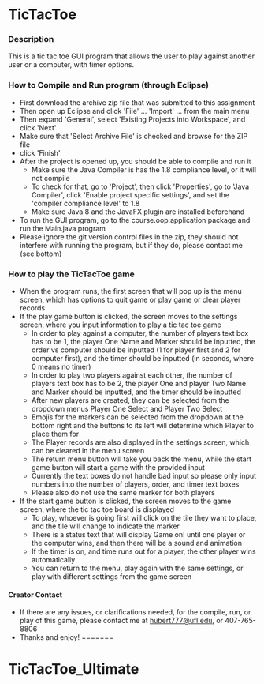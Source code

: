 # TicTacToe
### Description
This is a tic tac toe GUI program that allows the user to play against another user or a computer, with timer options.

### How to Compile and Run program (through Eclipse)
- First download the archive zip file that was submitted to this assignment
- Then open up Eclipse and click 'File' ... 'Import' ... from the main menu
- Then expand 'General', select 'Existing Projects into Workspace', and click 'Next'
- Make sure that 'Select Archive File' is checked and browse for the ZIP file
- click 'Finish'
- After the project is opened up, you should be able to compile and run it 
  - Make sure the Java Compiler is has the 1.8 compliance level, or it will not compile
  - To check for that, go to 'Project', then click 'Properties', go to 'Java Compiler', click 'Enable project specific settings', and set the 'compiler compliance level' to 1.8
  - Make sure Java 8 and the JavaFX plugin are installed beforehand
- To run the GUI program, go to the course.oop.application package and run the Main.java program 
- Please ignore the git version control files in the zip, they should not interfere with running the program, but if they do, please contact me (see bottom)


### How to play the TicTacToe game
- When the program runs, the first screen that will pop up is the menu screen, which has options to quit game or play game or clear player records
- If the play game button is clicked, the screen moves to the settings screen, where you input information to play a tic tac toe game
  - In order to play against a computer, the number of players text box has to be 1, the player One Name and Marker should be inputted, the order vs computer should be inputted (1 for player first and 2 for computer first), and the timer should be inputted (in seconds, where 0 means no timer)
  - In order to play two players against each other, the number of players text box has to be 2, the player One and player Two Name and Marker should be inputted, and the timer should be inputted
  - After new players are created, they can be selected from the dropdown menus Player One Select and Player Two Select
  - Emojis for the markers can be selected from the dropdown at the bottom right and the buttons to its left will determine which Player to place them for
  - The Player records are also displayed in the settings screen, which can be cleared in the menu screen 
  - The return menu button will take you back the menu, while the start game button will start a game with the provided input
  - Currently the text boxes do not handle bad input so please only input numbers into the number of players, order, and timer text boxes
  - Please also do not use the same marker for both players
- If the start game button is clicked, the screen moves to the game screen, where the tic tac toe board is displayed
  - To play, whoever is going first will click on the tile they want to place, and the tile will change to indicate the marker
  - There is a status text that will display Game on! until one player or the computer wins, and then there will be a sound and animation
  - If the timer is on, and time runs out for a player, the other player wins automatically
  - You can return to the menu, play again with the same settings, or play with different settings from the game screen

#### Creator Contact
- If there are any issues, or clarifications needed, for the compile, run, or play of this game, please contact me at hubert777@ufl.edu, or 407-765-8806
- Thanks and enjoy!
=======
# TicTacToe_Ultimate
